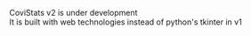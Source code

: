 CoviStats v2 is under development  
It is built with web technologies instead of python's tkinter in v1